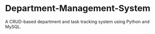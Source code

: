 # Department-Management-System
A CRUD-based department and task tracking system using Python and MySQL.
